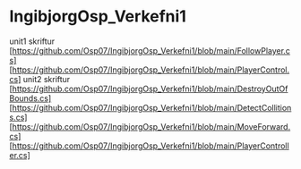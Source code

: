 # IngibjorgOsp_Verkefni1
unit1 skriftur
[https://github.com/Osp07/IngibjorgOsp_Verkefni1/blob/main/FollowPlayer.cs]
[https://github.com/Osp07/IngibjorgOsp_Verkefni1/blob/main/PlayerControl.cs]
unit2 skriftur
[https://github.com/Osp07/IngibjorgOsp_Verkefni1/blob/main/DestroyOutOfBounds.cs]
[https://github.com/Osp07/IngibjorgOsp_Verkefni1/blob/main/DetectCollitions.cs]
[https://github.com/Osp07/IngibjorgOsp_Verkefni1/blob/main/MoveForward.cs]
[https://github.com/Osp07/IngibjorgOsp_Verkefni1/blob/main/PlayerController.cs]
